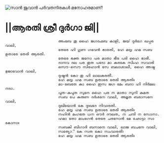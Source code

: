 ![സാൻ ജുവാൻ പർവതനിരകൾ മനോഹരമാണ്!](lib/assets/images/artis/img.png "San Juan Mountains")

 
  # ||ആരതി ശ്രീ ദുർഗാ ജി||

                            അംബേ തൂ ഹൈ ജഗദംബേ കാളി, ജയ് ദുർഗേ ഖപ്പര വാലി,
                            തേരേ ഹി ഗുണ ഗവേൻ ഭാരതി, ഹേ മയ്യ ഹമ സബ ഉതാരേ തേരി ആരതി.
                            തേരേ ഭക്ത ജനോ പര മാതാ ഭീര പടി ഹൈ ഭാരീ.
                            ദാനവ ദല പര തുത പദോ മാ കരകേ സിംഹ സവാരി
                            സൌ-സൌ സിഹോൻ സേ ബലാശാലീ, ഹൈ അഷ്ട ഭുജാവോൻ വാലി,
                            ദുഷ്ടൻ കോ തു ഹി ലാലകരതീ.
                            ഹേ മയ്യ ഹമ സബ ഉതാരേ തേരി ആരതി॥
                            മാ-ബേതേ കാ ഹൈ ഇസ ജഗ മേം ബദാ ഹി നിർമല നടാ.
                            പുത-കപുത സുനേ ഹൈ പര ന മാതാ സുനി കുമത
                            സബ പേ കരുണ ദർശനേ വാലി, അമൃത ബരാസനേ വാലി,
                            ദുഖിയോൻ കേ ദുഃഖദേ നിവാരതി.
                            ഹേ മയ്യ ഹമ സബ ഉതാരേ തേരി ആരതി॥
                            നഹിൻ മംഗതേ ധന ഔർ ദൗലത, ന ചന്ദി ന സോനാ.
                            ഹമാ തോ മാംഗേൻ തേരേ ചരനോൻ മേ ഛോട്ടാ സാ കോനാ॥
                            സബകി ബിഗാദി ബനാനെ വാലി, ലാജ ബചനേ വാലി,
                            സത്യോँ കേ സത കോ സംവാരതീ।
                            ഹേ മയ്യ ഹമ സബ ഉതാരേ തേരി ആരതി॥